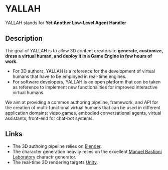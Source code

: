 # YALLAH

YALLAH stands for **Yet Another Low-Level Agent Handler**

## Description

The goal of YALLAH is to allow 3D content creators to **generate, customize, dress a virtual human, and deploy it in a Game Engine in few hours of work**.

* For 3D authors, YALLAH is a reference for the development of virtual humans that have to be employed in real-time engines.
* For software developers, YALLAH is an open platform that can be taken as reference to implement new functionalities for improved interactive virtual humans.

We aim at providing a common authoring pipeline, framework, and API for the creation of multi-functional virtual humans that can be used in different application domains: video games, embodied conversational agents, virtual assistants, front-end for chat-bot systems.

## Links

* The 3D authoing pipeline relies on [Blender](https://www.blender.org/).
* The character generation heavily relies on the excellent [Manuel Bastioni Laboratory](http://www.manuelbastioni.com/) charactr generator.
* The real-time 3D rendering targets [Unity](https://unity3d.com/).
